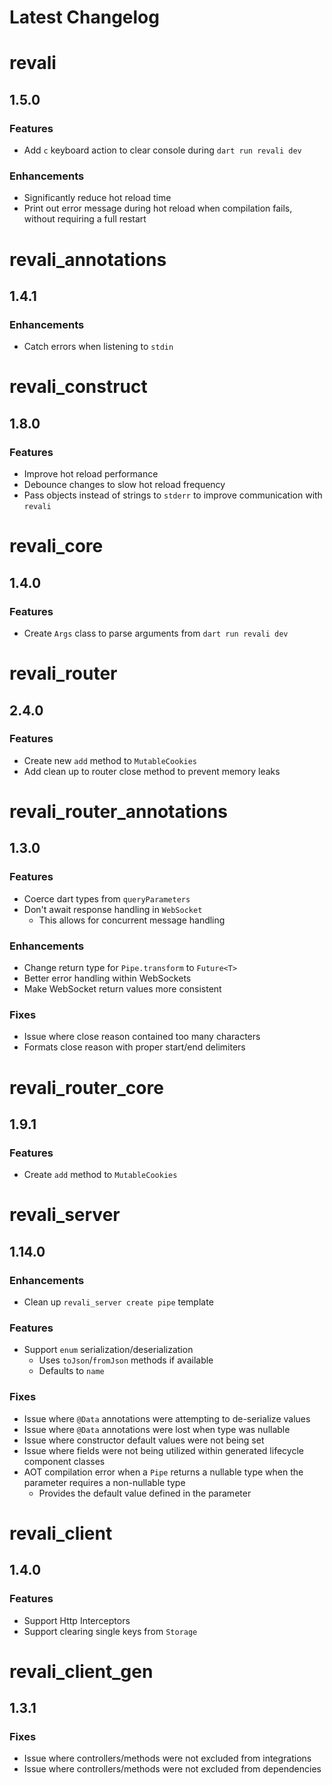<!-- markdownlint-disable MD024 -->

# Latest Changelog

<!-- REVALI -->

# revali

## 1.5.0

### Features

- Add `c` keyboard action to clear console during `dart run revali dev`

### Enhancements

- Significantly reduce hot reload time
- Print out error message during hot reload when compilation fails, without requiring a full restart

# revali_annotations

## 1.4.1

### Enhancements

- Catch errors when listening to `stdin`

# revali_construct

## 1.8.0

### Features

- Improve hot reload performance
- Debounce changes to slow hot reload frequency
- Pass objects instead of strings to `stderr` to improve communication with `revali`

# revali_core

## 1.4.0

### Features

- Create `Args` class to parse arguments from `dart run revali dev`

<!-- REVALI ROUTER -->

# revali_router

## 2.4.0

### Features

- Create new `add` method to `MutableCookies`
- Add clean up to router close method to prevent memory leaks

# revali_router_annotations

## 1.3.0

### Features

- Coerce dart types from `queryParameters`
- Don't await response handling in `WebSocket`
  - This allows for concurrent message handling

### Enhancements

- Change return type for `Pipe.transform` to `Future<T>`
- Better error handling within WebSockets
- Make WebSocket return values more consistent

### Fixes

- Issue where close reason contained too many characters
- Formats close reason with proper start/end delimiters

# revali_router_core

## 1.9.1

### Features

- Create `add` method to `MutableCookies`

<!-- CONSTRUCTS -->

# revali_server

## 1.14.0

### Enhancements

- Clean up `revali_server create pipe` template

### Features

- Support `enum` serialization/deserialization
  - Uses `toJson`/`fromJson` methods if available
  - Defaults to `name`

### Fixes

- Issue where `@Data` annotations were attempting to de-serialize values
- Issue where `@Data` annotations were lost when type was nullable
- Issue where constructor default values were not being set
- Issue where fields were not being utilized within generated lifecycle component classes
- AOT compilation error when a `Pipe` returns a nullable type when the parameter requires a non-nullable type
  - Provides the default value defined in the parameter

<!-- REVALI CLIENT -->

# revali_client

## 1.4.0

### Features

- Support Http Interceptors
- Support clearing single keys from `Storage`

# revali_client_gen

## 1.3.1

### Fixes

- Issue where controllers/methods were not excluded from integrations
- Issue where controllers/methods were not excluded from dependencies
